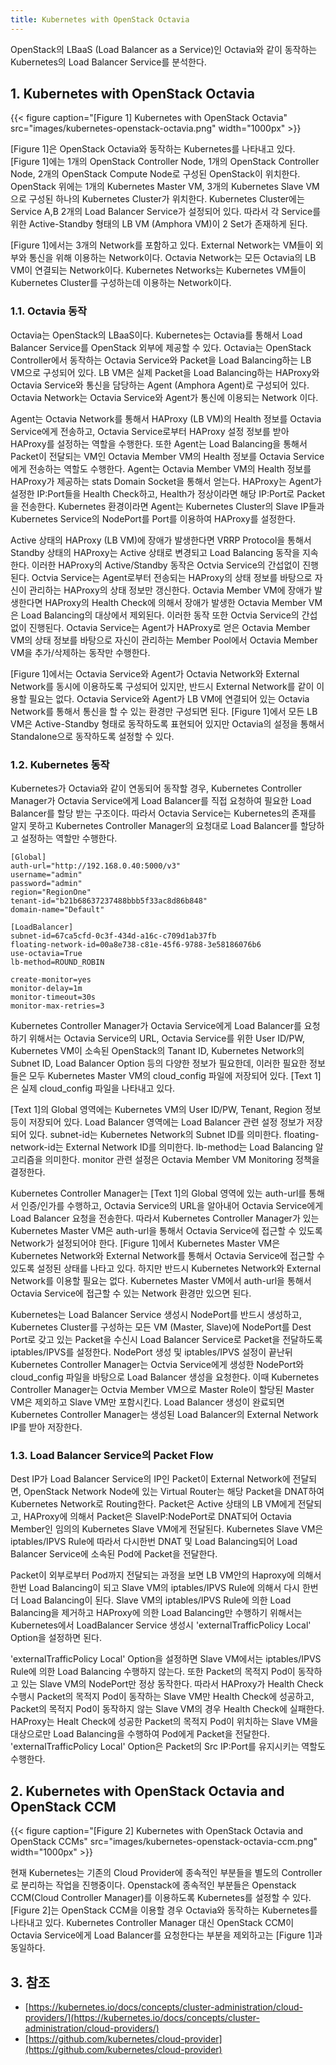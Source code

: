 ```yaml
---
title: Kubernetes with OpenStack Octavia
---
```


OpenStack의 LBaaS (Load Balancer as a Service)인 Octavia와 같이 동작하는 Kubernetes의 Load Balancer Service를 분석한다.

## 1. Kubernetes with OpenStack Octavia

{{< figure caption="[Figure 1] Kubernetes with OpenStack Octavia" src="images/kubernetes-openstack-octavia.png" width="1000px" >}}

[Figure 1]은 OpenStack Octavia와 동작하는 Kubernetes를 나타내고 있다. [Figure 1]에는 1개의 OpenStack Controller Node, 1개의 OpenStack Controller Node, 2개의 OpenStack Compute Node로 구성된 OpenStack이 위치한다. OpenStack 위에는 1개의 Kubernetes Master VM, 3개의 Kubernetes Slave VM으로 구성된 하나의 Kubernetes Cluster가 위치한다. Kubernetes Cluster에는 Service A,B 2개의 Load Balancer Service가 설정되어 있다. 따라서 각 Service를 위한 Active-Standby 형태의 LB VM (Amphora VM)이 2 Set가 존재하게 된다.

[Figure 1]에서는 3개의 Network를 포함하고 있다. External Network는 VM들이 외부와 통신을 위해 이용하는 Network이다. Octavia Network는 모든 Octavia의 LB VM이 연결되는 Network이다. Kubernetes Networks는 Kubernetes VM들이 Kubernetes Cluster를 구성하는데 이용하는 Network이다.

### 1.1. Octavia 동작

Octavia는 OpenStack의 LBaaS이다. Kubernetes는 Octavia를 통해서 Load Balancer Service를 OpenStack 외부에 제공할 수 있다. Octavia는 OpenStack Controller에서 동작하는 Octavia Service와 Packet을 Load Balancing하는 LB VM으로 구성되어 있다. LB VM은 실제 Packet을 Load Balancing하는 HAProxy와 Octavia Service와 통신을 담당하는 Agent (Amphora Agent)로 구성되어 있다. Octavia Network는 Octavia Service와 Agent가 통신에 이용되는 Network 이다.

Agent는 Octavia Network를 통해서 HAProxy (LB VM)의 Health 정보를 Octavia Service에게 전송하고, Octavia Service로부터 HAProxy 설정 정보를 받아 HAProxy를 설정하는 역할을 수행한다. 또한 Agent는 Load Balancing을 통해서 Packet이 전달되는 VM인 Octavia Member VM의 Health 정보를 Octavia Service에게 전송하는 역할도 수행한다. Agent는 Octavia Member VM의 Health 정보를 HAProxy가 제공하는 stats Domain Socket을 통해서 얻는다. HAProxy는 Agent가 설정한 IP:Port들을 Health Check하고, Health가 정상이라면 해당 IP:Port로 Packet을 전송한다. Kubernetes 환경이라면 Agent는 Kubernetes Cluster의 Slave IP들과 Kubernetes Service의 NodePort를 Port를 이용하여 HAProxy를 설정한다.

Active 상태의 HAProxy (LB VM)에 장애가 발생한다면 VRRP Protocol을 통해서 Standby 상태의 HAProxy는 Active 상태로 변경되고 Load Balancing 동작을 지속한다. 이러한 HAProxy의 Active/Standby 동작은 Octvia Service의 간섭없이 진행된다. Octvia Service는 Agent로부터 전송되는 HAProxy의 상태 정보를 바탕으로 자신이 관리하는 HAProxy의 상태 정보만 갱신한다. Octavia Member VM에 장애가 발생한다면 HAProxy의 Health Check에 의해서 장애가 발생한 Octavia Member VM은 Load Balancing의 대상에서 제외된다. 이러한 동작 또한 Octvia Service의 간섭없이 진행된다. Octavia Service는 Agent가 HAProxy로 얻은 Octavia Member VM의 상태 정보를 바탕으로 자신이 관리하는 Member Pool에서 Octavia Member VM을 추가/삭제하는 동작만 수행한다.

[Figure 1]에서는 Octavia Service와 Agent가 Octavia Network와 External Network를 동시에 이용하도록 구성되어 있지만, 반드시 External Network를 같이 이용할 필요는 없다. Octavia Service와 Agent가 LB VM에 연결되어 있는 Octavia Network를 통해서 통신을 할 수 있는 환경만 구성되면 된다. [Figure 1]에서 모든 LB VM은 Active-Standby 형태로 동작하도록 표현되어 있지만 Octavia의 설정을 통해서 Standalone으로 동작하도록 설정할 수 있다.

### 1.2. Kubernetes 동작

Kubernetes가 Octavia와 같이 연동되어 동작할 경우, Kubernetes Controller Manager가 Octavia Service에게 Load Balancer를 직접 요청하여 필요한 Load Balancer를 할당 받는 구조이다. 따라서 Octavia Service는 Kubernetes의 존재를 알지 못하고 Kubernetes Controller Manager의 요청대로 Load Balancer를 할당하고 설정하는 역할만 수행한다.

```text {caption="[Text 1] cloud_config", linenos=table}
[Global]
auth-url="http://192.168.0.40:5000/v3"
username="admin"
password="admin"
region="RegionOne"
tenant-id="b21b68637237488bbb5f33ac8d86b848"
domain-name="Default"

[LoadBalancer]
subnet-id=67ca5cfd-0c3f-434d-a16c-c709d1ab37fb
floating-network-id=00a8e738-c81e-45f6-9788-3e58186076b6
use-octavia=True
lb-method=ROUND_ROBIN

create-monitor=yes
monitor-delay=1m
monitor-timeout=30s
monitor-max-retries=3
```

Kubernetes Controller Manager가 Octavia Service에게 Load Balancer를 요청하기 위해서는 Octavia Service의 URL, Octavia Service를 위한 User ID/PW, Kubernetes VM이 소속된 OpenStack의 Tanant ID, Kubernetes Network의 Subnet ID, Load Balancer Option 등의 다양한 정보가 필요한데, 이러한 필요한 정보들은 모두 Kubernetes Master VM의 cloud_config 파일에 저장되어 있다. [Text 1]은 실제 cloud_config 파일을 나타내고 있다.

[Text 1]의 Global 영역에는 Kubernetes VM의 User ID/PW, Tenant, Region 정보등이 저장되어 있다. Load Balancer 영역에는 Load Balancer 관련 설정 정보가 저장되어 있다. subnet-id는 Kubernetes Network의 Subnet ID를 의미한다. floating-network-id는 External Network ID를 의미한다. lb-method는 Load Balancing 알고리즘을 의미한다. monitor 관련 설정은 Octavia Member VM Monitoring 정책을 결정한다.

Kubernetes Controller Manager는 [Text 1]의 Global 영역에 있는 auth-url를 통해서 인증/인가를 수행하고, Octavia Service의 URL을 알아내어 Octavia Service에게 Load Balancer 요청을 전송한다. 따라서 Kubernetes Controller Manager가 있는 Kubernetes Master VM은 auth-url을 통해서 Octavia Service에 접근할 수 있도록 Network가 설정되어야 한다. [Figure 1]에서 Kubernetes Master VM은 Kubernetes Network와 External Network를 통해서 Octavia Service에 접근할 수 있도록 설정된 상태를 나타고 있다. 하지만 반드시 Kubernetes Network와 External Network를 이용할 필요는 없다. Kubernetes Master VM에서 auth-url을 통해서 Octavia Service에 접근할 수 있는 Network 환경만 있으면 된다.

Kubernetes는 Load Balancer Service 생성시 NodePort를 반드시 생성하고, Kubernetes Cluster를 구성하는 모든 VM (Master, Slave)에 NodePort를 Dest Port로 갖고 있는 Packet을 수신시 Load Balancer Service로 Packet을 전달하도록 iptables/IPVS를 설정한다. NodePort 생성 및 iptables/IPVS 설정이 끝난뒤 Kubernetes Controller Manager는 Octvia Service에게 생성한 NodePort와 cloud_config 파일을 바탕으로 Load Balancer 생성을 요청한다. 이때 Kubernetes Controller Manager는 Octvia Member VM으로 Master Role이 할당된 Master VM은 제외하고 Slave VM만 포함시킨다. Load Balancer 생성이 완료되면 Kubernetes Controller Manager는 생성된 Load Balancer의 External Network IP를 받아 저장한다.

### 1.3. Load Balancer Service의 Packet Flow

Dest IP가 Load Balancer Service의 IP인 Packet이 External Network에 전달되면, OpenStack Network Node에 있는 Virtual Router는 해당 Packet을 DNAT하여 Kubernetes Network로 Routing한다. Packet은 Active 상태의 LB VM에게 전달되고, HAProxy에 의해서 Packet은 SlaveIP:NodePort로 DNAT되어 Octavia Member인 임의의 Kubernetes Slave VM에게 전달된다. Kubernetes Slave VM은 iptables/IPVS Rule에 따라서 다시한번 DNAT 및 Load Balancing되어 Load Balancer Service에 소속된 Pod에 Packet을 전달한다.

Packet이 외부로부터 Pod까지 전달되는 과정을 보면 LB VM안의 Haproxy에 의해서 한번 Load Balancing이 되고 Slave VM의 iptables/IPVS Rule에 의해서 다시 한번더 Load Balancing이 된다. Slave VM의 iptables/IPVS Rule에 의한 Load Balancing을 제거하고 HAProxy에 의한 Load Balancing만 수행하기 위해서는 Kubernetes에서 LoadBalancer Service 생성시 'externalTrafficPolicy Local' Option을 설정하면 된다. 

'externalTrafficPolicy Local' Option을 설정하면 Slave VM에서는 iptables/IPVS Rule에 의한 Load Balancing 수행하지 않는다. 또한 Packet의 목적지 Pod이 동작하고 있는 Slave VM의 NodePort만 정상 동작한다. 따라서 HAProxy가 Health Check 수행시 Packet의 목적지 Pod이 동작하는 Slave VM만 Health Check에 성공하고, Packet의 목적지 Pod이 동작하지 않는 Slave VM의 경우 Health Check에 실패한다. HAProxy는 Healt Check에 성공한 Packet의 목적지 Pod이 위치하는 Slave VM을 대상으로만 Load Balancing을 수행하여 Pod에게 Packet을 전달한다. 'externalTrafficPolicy Local' Option은 Packet의 Src IP:Port를 유지시키는 역할도 수행한다.

## 2. Kubernetes with OpenStack Octavia and OpenStack CCM

{{< figure caption="[Figure 2] Kubernetes with OpenStack Octavia and OpenStack CCMs" src="images/kubernetes-openstack-octavia-ccm.png" width="1000px" >}}

현재 Kubernetes는 기존의 Cloud Provider에 종속적인 부분들을 별도의 Controller로 분리하는 작업을 진행중이다. Openstack에 종속적인 부분들은 Openstack CCM(Cloud Controller Manager)를 이용하도록 Kubernetes를 설정할 수 있다. [Figure 2]는 OpenStack CCM을 이용할 경우 Octavia와 동작하는 Kubernetes를 나타내고 있다. Kubernetes Controller Manager 대신 OpenStack CCM이 Octavia Service에게 Load Balancer를 요청한다는 부분을 제외하고는 [Figure 1]과 동일하다.

## 3. 참조

* [https://kubernetes.io/docs/concepts/cluster-administration/cloud-providers/](https://kubernetes.io/docs/concepts/cluster-administration/cloud-providers/)
* [https://github.com/kubernetes/cloud-provider](https://github.com/kubernetes/cloud-provider)